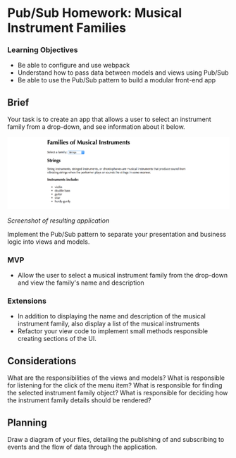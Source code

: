 # Pub/Sub Homework: Musical Instrument Families

### Learning Objectives

- Be able to configure and use webpack
- Understand how to pass data between models and views using Pub/Sub
- Be able to use the Pub/Sub pattern to build a modular front-end app

## Brief

Your task is to create an app that allows a user to select an instrument family from a drop-down, and see information about it below.

![Screenshot of resulting application](images/instrument_families_screenshot.png)

*Screenshot of resulting application*

Implement the Pub/Sub pattern to separate your presentation and business logic into views and models.

### MVP

- Allow the user to select a musical instrument family from the drop-down and view the family's name and description

### Extensions

- In addition to displaying the name and description of the musical instrument family, also display a list of the musical instruments
- Refactor your view code to implement small methods responsible creating sections of the UI.

## Considerations

What are the responsibilities of the views and models? What is responsible for listening for the click of the menu item? What is responsible for finding the selected instrument family object? What is responsible for deciding how the instrument family details should be rendered?

## Planning

Draw a diagram of your files, detailing the publishing of and subscribing to events and the flow of data through the application.
